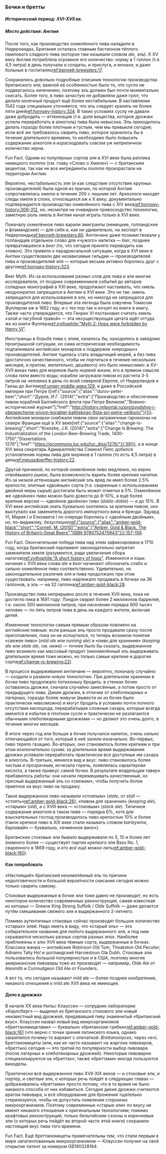 ### Бочки и бретты
##### Исторический период: XVI-XVII вв.
##### Место действия: Англия

После того, как производство охмелённого пива наладили в Нидерландах, Британия осталась главным бастионом тёплого лампового сладкого пива (которое там называли словом *ale*, эль). К XV веку Англия потребляла огромное его количество: норму в 1 галлон (т.е. 4,5 литра) в день получали и солдаты, и прислуга, и монахи, и даже больные в госпиталях[ref:bennett-brewsters:17](). 

Сохранились довольно подробные описания технологии производства британского эля; важной её особенностью было то, что сусло не подвергалось кипячению, поэтому эль должен был почти моментально скисать. Более того, в пиво зачастую не добавляли даже грют, что делало конечный продукт ещё более нестабильным. В наставлении 1542 года специально уточняется, что эль следует хранить не более пяти дней[ref:hornsey-history:324](). В таких условиях суслу не давали даже добродить — аттенюация (т.е. доля вещества, которое дрожжи успели переработать в алкоголь) пива была невысока. Эль приходилось делать гораздо более плотным и густым, чем мы привыкли сегодня; если всё же требовалось сварить пиво, которое хранилось бы в течение длительного времени, то необходимо было повысить содержание алкоголя и израсходовать совсем уж неприличное количество зерна.

Fun Fact. Одним из популярных сортов эля в XVI веке была реплика немецкого *mumme* (см. главу «Слово о Хмеле») — с британским акцентом, так как не все ингредиенты *mumme* произрастали на территории Англии.

Вероятно, нестабильность эля (и как следствие отсутствие крупных производителей) была одной из причин, по которой Англия сопротивлялась хмелю в течение 200 с лишним лет. Археологи находят следы хмеля в слоях, относящихся аж к X веку; документально подтверждается производство охмелённого пива с XIV века[ref:hornsey-history:309-312](), но, несмотря на очевидное превосходство технологии, заметную роль хмель в Англии начал играть только в XVI веке.

Поначалу охмелённое пиво варили эмигранты (немецкие, голландские и фламандские) — для себя и, как ни удивительно, на экспорт в Нидерланды[ref:bennett-brewsters:80](). Англичане даже позаимствовали у голландцев отдельное слово для «чужого» напитка — *bier*, позднее превратившееся в *beer* (то, что сегодня принято переводить как «пиво»). Это привело к парадоксальной ситуации, когда в XVI веке в Англии существовали две независимые гильдии — производителей пива и производителей эля — которые весьма активно боролись друг с другом[ref:hornsey-history:323]().

Beer Myth. Из-за использования разных слов для пива и эля многие исследователи, от поздних современников событий до авторов солидных монографий в XXI веке, продолжают настаивать, что хмель неоднократно запрещался в Англии в XVI веке. Это не так: хмель запрещался для использования *в эле*, но никогда не запрещался для производителей *пива*. Впервые эта легенда была озвучена Томасом Фуллером аж в 1662 году, и с тех пор так и кочует из книги в книгу. Также часто утверждается, что Генрих VI постановил считать хмель «злой и пагубной травой» — эта несуществующая цитата идёт оттуда же из книги Фуллера[ref:zythophile:"Myth 2: Hops were forbidden by Henry VI"](https://zythophile.co.uk/false-ale-quotes/myth-two-hops-were-forbidden-by-henry-vi/).

Иностранцы в борьбе пива с элем, казалось бы, находились в заведомо проигрышной ситуации, но сама историческая необходимость подталкивала английских монархов к поддержке «неродных» производителей. Англия тщилась стать владычицей морей, а без пива (достаточно качественного, чтобы не портиться в течение нескольких месяцев, и притом, желательно, дешёвого) это было немыслимо: в XV-XVII веках пиво для моряков было нормой жизни, его в прямом смысле слова пили вместо воды; корабли загружали пивом из расчета 3-5 литров на человека в день по всей северной Европе, от Нидерландов и Ганзы до Англии[ref:unger-middle-ages:129](), и даже в Российской империи при Петре I[ref:{"source":{"alias":"durov-peter-beer","short":"Дуров, И.Г. (2014)","extra":["Производство и обеспечение пивом кораблей Балтийского флота при Петре Великом","Военно-исторический журнал"],"href":"http://history.milportal.ru/proizvodstvo-i-obespechenie-pivom-korablej-baltijskogo-flota-pri-petre-velikom/"}}](). Английские монархи снабжали пивом свои заграничные гарнизоны на севере Франции ещё в XV веке[ref:{"source":{"alias":"change-is-brewing","short":"Krenzke, J.R. (2014)","extra":["Change Is Brewing: The Industrialization of the London Beer-Brewing Trade, 1400-1750","Dissertations. 1276"],"href":"https://ecommons.luc.edu/luc_diss/1276/"}}:39](), а в конце XVI века секретарь Адмиралтейства Сэмюэл Пипс добился установления нормы пива для моряков в 1 галлон (то есть 4,5 литра) в день[ref:meussdoerffer-history:22]().

Другой причиной, по которой охмелённое пиво медленно, но верно отвоёвывало рынок, была возможность варить более крепкие напитки. Из-за низкой аттенюации английский эль вряд ли имел более 2.5% крепости; элитные «двойные» сорта (т.е. сваренные с использованием двойной меры сырья) достигали быть может отметки в 5%. Охмелённое же «двойное» пиво можно было довести до 8-10%, а ещё более крепкие версии — «двойное двойное» пиво (*doble-doble*) — и до 15%. В XVI веке английская знать буквально охотились за крепким пивом, оно выступало как заменитель дорогого импортного вина и бренди. Эдуард VI, Мария I и Елизавета I по очереди боролись с «двойным двойным», но, по-видимому, безуспешно[ref:{"source":{"alias":"amber-gold-black","short":"Cornell, M. (2010)","extra":["Amber, Gold & Black. The History of Britain’s Great Beers","ISBN 9780752475943"]}}:157-158]().

Fun Fact. Окончательная победа пива над элем зафиксирована в 1710 году, когда британский парламент законодательно запретил заменители хмеля (разумеется, ради увеличения сбора налогов)[ref:zythophile:"A short history of hops"](https://zythophile.co.uk/2009/11/20/a-short-history-of-hops/). Изменился и язык: начиная с XVII века слова *ale* и *beer* начинают обозначать слабо и сильно охмелённое пиво соответственно. Удивительно, но законодательное различие эля и пива продолжало при этом существовать: например, пиво надлежало продавать в бочках на 36 галлонов, а эль — на 32 галлона[ref:amber-gold-black:28]().

Производство пива непрерывно росло в течение XVII века, пока не достигло пика в 1691 году: Лондон сварил более 2 миллионов баррелей, т.е. около 300 миллионов литров, при населении порядка 600 тысяч человек — по пять литров пива в день на каждого жителя, включая детей.

Изменение технологии самым прямым образом повлияло на английские пивные: если раньше эль просто продавали сразу после приготовления, пока он не испортился, то теперь возникли понятия «свежее пиво» (*mild ale* или *running ale*) и «пиво для хранения» (*keeping ale* или *stale ale*, см. ниже) — точнее было бы сказать, выдержанное пиво возникло как массовый продукт (неохмелённый эль выдерживать длительное время тоже можно, но только самые крепкие и дорогие сорта[ref:change-is-brewing:22]()).

В процессе выдерживания англичане — вероятно, поначалу случайно — создали и развили новую технологию. При длительном хранении в бочке пиво продолжало потихоньку бродить: в стенках бочек оставались дрожжи, сначала случайно занесённые, а потом просто от предыдущего пива. Дикие дрожжи, в отличие от хлебопекарных и лагерных, гораздо более живучи (вывести их из бочек было практически невозможно) и могут бродить в условиях почти полного отсутствия кислорода, перерабатывая сложные сахара, которые всегда имеются в избытке в плотном сусле и практически не разлагаются обычными хлебопекарными дрожжами — но делают это очень долго, в течение многих месяцев.

В итоге через год или больше в бочке получался напиток, очень сильно отличающийся от того, который в неё залили изначально. Во-первых, пиво теряло газацию. Во-вторых, оно становилось более крепким и при этом исключительно сухим: за длительное время выдерживания дрожжи успевали переработать практически все доступные им сахара в алкоголь. В-третьих, менялся вид и вкус: пиво становилось более чистым и прозрачным, исчезала горечь, появлялась характерная кислота, а также привкус самой бочки. В результате владельцам таверн прибавилось работы: они начали перемешивать качественный, но пресный выдержанный эль со «свежим», чтобы получить более приятное на вкус пиво на продажу.

Такое выдержанное пиво называли «стоялым» (*stale*, от *stall* — «стоять»[ref:amber-gold-black:26]()), «пивом для хранения» (*keeping ale*), «старым» (*old*), а с XVIII века — «стоковым» (*stock ale*). Типичное содержание алкоголя в таком пиве — порядка 6%, хотя для взыскательных господ производилось пиво крепостью 10% и более (такое крепкое пиво в XIX веке стали называть словом *barleywine*, барливайн — буквально, «ячменное вино»).

Британские стоковые эли бывало выдерживали по 5, 10 и более лет (*намного* более — существует партия крепкого эля Bass No. 1, сваренного в 1869 году, и *его всё ещё можно пить*[ref:amber-gold-black:160]()). 

#### Как попробовать

«Настоящий» британский неохмелённый эль по причине недолговечности и большой вероятности скисания сегодня можно только сварить самому.

Стоковые выдержанные в бочке эли тоже давно не производят, но есть некоторое количество современных реконструкций, самая известная из которых — Greene King Strong Suffolk / Olde Suffolk — даже делается путём смешивания свежего эля и выдержанного 2-летнего.

Помимо аутентичных стоковых сейчас производят большое количество «старых» элей. Надо иметь в виду, что «старый эль» — это собирательное название для любого выдержанного эля, и под ним скрываются несколько разных сортов разных эпох. Наиболее приближены к элю XVII века тёмные сорта, выдержанные в бочках. Классика жанра — английские Robinson Old Tom, Theakston Old Peculier, Adnams Tally Ho! и шотландский Harviestoun Ola Dubh. Стоковые эли пользовались большой популярностью и в США, поэтому многие американские пивовары тоже их производят — например, Olde Ale от Alesmith и Curmudgeon Old Ale от Founders.

А вот то, что сегодня называют mild ale — более позднее изобретение, никакого отношения к mild ale XVII века не имеющее.

#### Дело в дрожжах

В начале XX века Нильс Клауссен — сотрудник лаборатории «Карлсберг» — выделил из британского стокового эля новый неизвестный вид дрожжей, придававший пиву знаменитый «британский вкус». Клауссен назвал новый вид микроорганизмов «бриттаномицетами» — буквально «британские грибки»[ref:amber-gold-black:161]() (что верно с точки зрения латинского языка, однако закрепился почему-то вариант с опечаткой: *Brettanomyces*, через «е»). Бреттаномицеты (или, как их часто называют на жаргоне пивоваров, «бретты») сегодня — это третий по популярности выбор пивовара (после лагерных и хлебопекарных дрожжей). Некоторые пивоварни специализируются на «бреттах»; также «бреттами» иногда пользуются виноделы.

Практически всё выдержанное пиво XVII-XIX веков — и стоковые эли, и портер, и светлые эли, о которых речь пойдёт в следующих главах — дображивались «бреттами» просто потому, что в то время не было никакого способа от них избавиться. Сегодня дикие дрожжи считаются врагом пивовара, и всё оборудование для брожения тщательно стерилизуется, чтобы не допустить появления сторонних микроорганизмов. Поэтому современные «старые эли» по вкусу не имеют никакого отношения к оригинальным технологиям; помимо крафтовых реконструкций, только бельгийские сэзоны и коричневые эли (о которых речь пойдёт во второй части этой книги) сохранили настоящий вкус пива того времени.

Fun Fact. Ещё бреттаномицеты примечательны тем, что стали первым в мире запатентованным микроорганизмом — Клауссен получил на своё открытие патент за номером GB190328184.
